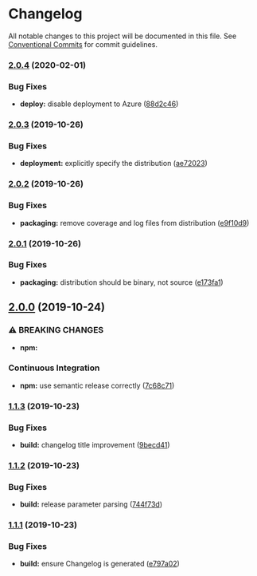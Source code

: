# Changelog

All notable changes to this project will be documented in this file.
See [Conventional Commits](https://conventionalcommits.org) for commit guidelines.

### [2.0.4](https://github.com/bdellegrazie/vue-hello-world/compare/v2.0.3...v2.0.4) (2020-02-01)


### Bug Fixes

* **deploy:** disable deployment to Azure ([88d2c46](https://github.com/bdellegrazie/vue-hello-world/commit/88d2c469269dd4d9eb6fd726dde47e785ece9cb8))

### [2.0.3](https://github.com/bdellegrazie/vue-hello-world/compare/v2.0.2...v2.0.3) (2019-10-26)


### Bug Fixes

* **deployment:** explicitly specify the distribution ([ae72023](https://github.com/bdellegrazie/vue-hello-world/commit/ae720238cd2555952ea5db0357a5ad42c0bdeadc))

### [2.0.2](https://github.com/bdellegrazie/vue-hello-world/compare/v2.0.1...v2.0.2) (2019-10-26)


### Bug Fixes

* **packaging:** remove coverage and log files from distribution ([e9f10d9](https://github.com/bdellegrazie/vue-hello-world/commit/e9f10d9b8e50eeddec3af89355b0523e4cccfcae))

### [2.0.1](https://github.com/bdellegrazie/vue-hello-world/compare/v2.0.0...v2.0.1) (2019-10-26)


### Bug Fixes

* **packaging:** distribution should be binary, not source ([e173fa1](https://github.com/bdellegrazie/vue-hello-world/commit/e173fa174f81b7cb45e9040a5368e285977465ad))

## [2.0.0](https://github.com/bdellegrazie/vue-hello-world/compare/v1.1.3...v2.0.0) (2019-10-24)


### ⚠ BREAKING CHANGES

* **npm:**

### Continuous Integration

* **npm:** use semantic release correctly ([7c68c71](https://github.com/bdellegrazie/vue-hello-world/commit/7c68c71f3326a47d37688f13d112be6ad18c7370))

### [1.1.3](https://github.com/bdellegrazie/vue-hello-world/compare/v1.1.2...v1.1.3) (2019-10-23)


### Bug Fixes

* **build:** changelog title improvement ([9becd41](https://github.com/bdellegrazie/vue-hello-world/commit/9becd411216fd7d382975d4088517c5eb066daf6))

### [1.1.2](https://github.com/bdellegrazie/vue-hello-world/compare/v1.1.1...v1.1.2) (2019-10-23)


### Bug Fixes

* **build:** release parameter parsing ([744f73d](https://github.com/bdellegrazie/vue-hello-world/commit/744f73ddeb0d8f8b149a0e544272f5eb9c1d3104))

### [1.1.1](https://github.com/bdellegrazie/vue-hello-world/compare/v1.1.0...v1.1.1) (2019-10-23)


### Bug Fixes

* **build:** ensure Changelog is generated ([e797a02](https://github.com/bdellegrazie/vue-hello-world/commit/e797a02afa95308c6ede86d8f69668d414d8db0a))
